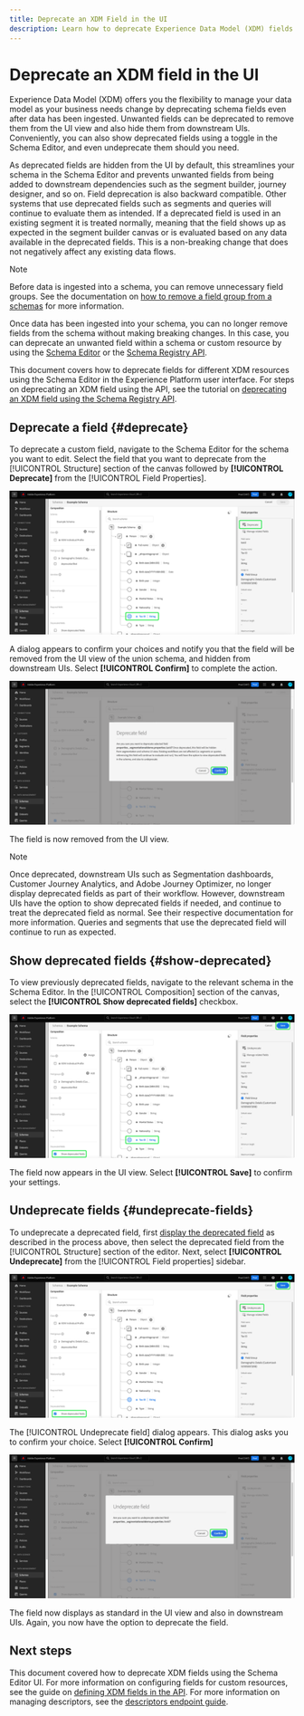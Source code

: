 ```yaml
---
title: Deprecate an XDM Field in the UI
description: Learn how to deprecate Experience Data Model (XDM) fields using the Schema Editor within Experience Platform.
---
```

# Deprecate an XDM field in the UI

Experience Data Model (XDM) offers you the flexibility to manage your data model as your business needs change by deprecating schema fields even after data has been ingested. Unwanted fields can be deprecated to remove them from the UI view and also hide them from downstream UIs. Conveniently, you can also show deprecated fields using a toggle in the Schema Editor, and even undeprecate them should you need.  

As deprecated fields are hidden from the UI by default, this streamlines your schema in the Schema Editor and prevents unwanted fields from being added to downstream dependencies such as the segment builder, journey designer, and so on. Field deprecation is also backward compatible. Other systems that use deprecated fields such as segments and queries will continue to evaluate them as intended. If a deprecated field is used in an existing segment it is treated normally, meaning that the field shows up as expected in the segment builder canvas or is evaluated based on any data available in the deprecated fields. This is a non-breaking change that does not negatively affect any existing data flows.

>[!NOTE]
>
>Before data is ingested into a schema, you can remove unnecessary field groups. See the documentation on [how to remove a field group from a schemas](../ui/resources/schemas.md#remove-fields) for more information. 

Once data has been ingested into your schema, you can no longer remove fields from the schema without making breaking changes. In this case, you can deprecate an unwanted field within a schema or custom resource by using the [Schema Editor](./create-schema-ui.md) or the [Schema Registry API](https://developer.adobe.com/experience-platform-apis/references/schema-registry/). 

This document covers how to deprecate fields for different XDM resources using the Schema Editor in the Experience Platform user interface. For steps on deprecating an XDM field using the API, see the tutorial on [deprecating an XDM field using the Schema Registry API](./field-deprecation-api.md).

## Deprecate a field {#deprecate}

To deprecate a custom field, navigate to the Schema Editor for the schema you want to edit. Select the field that you want to deprecate from the [!UICONTROL Structure] section of the canvas followed by **[!UICONTROL Deprecate]** from the [!UICONTROL Field Properties].

![The Schema editor with a field selected and Deprecate highlighted.](../images/tutorials/field-deprecation/deprecate-single-field.png)

A dialog appears to confirm your choices and notify you that the field will be removed from the UI view of the union schema, and hidden from downstream UIs. Select **[!UICONTROL Confirm]** to complete the action. 

![The Deprecate field dialog with Confirm highlighted.](../images/tutorials/field-deprecation/deprecate-field-dialog.png)

The field is now removed from the UI view.

>[!NOTE]
>
>Once deprecated, downstream UIs such as Segmentation dashboards, Customer Journey Analytics, and Adobe Journey Optimizer, no longer display deprecated fields as part of their workflow. However, downstream UIs have the option to show deprecated fields if needed, and continue to treat the deprecated field as normal. See their respective documentation for more information. Queries and segments that use the deprecated field will continue to run as expected.

## Show deprecated fields {#show-deprecated}

To view previously deprecated fields, navigate to the relevant schema in the Schema Editor. In the [!UICONTROL Composition] section of the canvas, select the **[!UICONTROL Show deprecated fields]** checkbox.

![The Schema Editor with a field selected, Show deprecated fields and Save highlighted.](../images/tutorials/field-deprecation/show-deprecated-fields.png)

The field now appears in the UI view. Select **[!UICONTROL Save]** to confirm your settings.

## Undeprecate fields {#undeprecate-fields}

To undeprecate a deprecated field, first [display the deprecated field](#show-deprecated) as described in the process above, then select the deprecated field from the [!UICONTROL Structure] section of the editor. Next, select **[!UICONTROL Undeprecate]** from the [!UICONTROL Field properties] sidebar.

![The Schema Editor with the Show deprecated fields checkbox, the deprecated field, and Undeprecate highlighted.](../images/tutorials/field-deprecation/undeprecate-single-field.png)

The [!UICONTROL Undeprecate field] dialog appears. This dialog asks you to confirm your choice. Select **[!UICONTROL Confirm]**

![The [!UICONTROL Undeprecate field] dialog with Confirm highlighted.](../images/tutorials/field-deprecation/undeprecate-field-dialog.png)

The field now displays as standard in the UI view and also in downstream UIs. Again, you now have the option to deprecate the field.

## Next steps

This document covered how to deprecate XDM fields using the Schema Editor UI. For more information on configuring fields for custom resources, see the guide on [defining XDM fields in the API](./custom-fields-api.md). For more information on managing descriptors, see the [descriptors endpoint guide](../api/descriptors.md).
